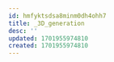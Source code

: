 ```yaml
---
id: hmfyktsdsa8minm0dh4ohh7
title: _3D_generation
desc: ''
updated: 1701955974810
created: 1701955974810
---
```

